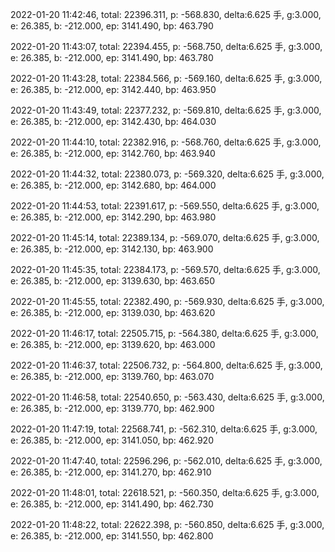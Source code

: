 2022-01-20 11:42:46, total: 22396.311, p: -568.830, delta:6.625 手, g:3.000, e: 26.385, b: -212.000, ep: 3141.490, bp: 463.790

2022-01-20 11:43:07, total: 22394.455, p: -568.750, delta:6.625 手, g:3.000, e: 26.385, b: -212.000, ep: 3141.490, bp: 463.780

2022-01-20 11:43:28, total: 22384.566, p: -569.160, delta:6.625 手, g:3.000, e: 26.385, b: -212.000, ep: 3142.440, bp: 463.950

2022-01-20 11:43:49, total: 22377.232, p: -569.810, delta:6.625 手, g:3.000, e: 26.385, b: -212.000, ep: 3142.430, bp: 464.030

2022-01-20 11:44:10, total: 22382.916, p: -568.760, delta:6.625 手, g:3.000, e: 26.385, b: -212.000, ep: 3142.760, bp: 463.940

2022-01-20 11:44:32, total: 22380.073, p: -569.320, delta:6.625 手, g:3.000, e: 26.385, b: -212.000, ep: 3142.680, bp: 464.000

2022-01-20 11:44:53, total: 22391.617, p: -569.550, delta:6.625 手, g:3.000, e: 26.385, b: -212.000, ep: 3142.290, bp: 463.980

2022-01-20 11:45:14, total: 22389.134, p: -569.070, delta:6.625 手, g:3.000, e: 26.385, b: -212.000, ep: 3142.130, bp: 463.900

2022-01-20 11:45:35, total: 22384.173, p: -569.570, delta:6.625 手, g:3.000, e: 26.385, b: -212.000, ep: 3139.630, bp: 463.650

2022-01-20 11:45:55, total: 22382.490, p: -569.930, delta:6.625 手, g:3.000, e: 26.385, b: -212.000, ep: 3139.030, bp: 463.620

2022-01-20 11:46:17, total: 22505.715, p: -564.380, delta:6.625 手, g:3.000, e: 26.385, b: -212.000, ep: 3139.620, bp: 463.000

2022-01-20 11:46:37, total: 22506.732, p: -564.800, delta:6.625 手, g:3.000, e: 26.385, b: -212.000, ep: 3139.760, bp: 463.070

2022-01-20 11:46:58, total: 22540.650, p: -563.430, delta:6.625 手, g:3.000, e: 26.385, b: -212.000, ep: 3139.770, bp: 462.900

2022-01-20 11:47:19, total: 22568.741, p: -562.310, delta:6.625 手, g:3.000, e: 26.385, b: -212.000, ep: 3141.050, bp: 462.920

2022-01-20 11:47:40, total: 22596.296, p: -562.010, delta:6.625 手, g:3.000, e: 26.385, b: -212.000, ep: 3141.270, bp: 462.910

2022-01-20 11:48:01, total: 22618.521, p: -560.350, delta:6.625 手, g:3.000, e: 26.385, b: -212.000, ep: 3141.490, bp: 462.730

2022-01-20 11:48:22, total: 22622.398, p: -560.850, delta:6.625 手, g:3.000, e: 26.385, b: -212.000, ep: 3141.550, bp: 462.800